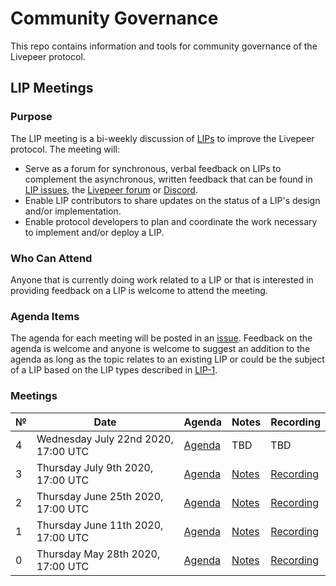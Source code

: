 # Community Governance

This repo contains information and tools for community governance of the Livepeer protocol.

## LIP Meetings

### Purpose

The LIP meeting is a bi-weekly discussion of [LIPs](https://github.com/livepeer/LIPs) to improve the Livepeer protocol. The meeting will:

- Serve as a forum for synchronous, verbal feedback on LIPs to complement the asynchronous, written feedback that can be found in [LIP issues](https://github.com/livepeer/LIPs/issues), the [Livepeer forum](https://forum.livepeer.org/) or [Discord](https://discord.gg/7wRSUGX).
- Enable LIP contributors to share updates on the status of a LIP's design and/or implementation. 
- Enable protocol developers to plan and coordinate the work necessary to implement and/or deploy a LIP.

### Who Can Attend

Anyone that is currently doing work related to a LIP or that is interested in providing feedback on a LIP is welcome to attend the meeting. 

### Agenda Items

The agenda for each meeting will be posted in an [issue](https://github.com/livepeer/pm/issues). Feedback on the agenda is welcome and anyone is welcome to suggest an addition to the agenda as long as the topic relates to an existing LIP or could be the subject of a LIP based on the LIP types described in [LIP-1](https://github.com/livepeer/LIPs/blob/master/LIPs/LIP-1.md).

### Meetings

| №   | Date                                | Agenda                                                              | Notes                                  | Recording                                                                 |
| --- | ----------------------------------- | ------------------------------------------------------------------- | -------------------------------------- | ------------------------------------------------------------------------- |
| 4   | Wednesday July 22nd 2020, 17:00 UTC | [Agenda](https://github.com/livepeer/community-governance/issues/5) | TBD                                    | TBD                                                                       |
| 3   | Thursday July 9th 2020, 17:00 UTC   | [Agenda](https://github.com/livepeer/community-governance/issues/4) | [Notes](LIP-Meetings/LIP-Meeting-3.md) | [Recording](https://youtu.be/z5xDec0jwlM)                                 |
| 2   | Thursday June 25th 2020, 17:00 UTC  | [Agenda](https://github.com/livepeer/community-governance/issues/3) | [Notes](LIP-Meetings/LIP-Meeting-2.md) | [Recording](https://youtu.be/rHnpEFqZ9Fc)                                 |
| 1   | Thursday June 11th 2020, 17:00 UTC  | [Agenda](https://github.com/livepeer/community-governance/issues/2) | [Notes](LIP-Meetings/LIP-Meeting-1.md) | [Recording](https://www.youtube.com/watch?v=dbI1d6BA2K8)                  |
| 0   | Thursday May 28th 2020, 17:00 UTC   | [Agenda](https://github.com/livepeer/community-governance/issues/1) | [Notes](LIP-Meetings/LIP-Meeting-0.md) | [Recording](https://www.youtube.com/watch?v=jdt-ty7cllA&feature=youtu.be) |